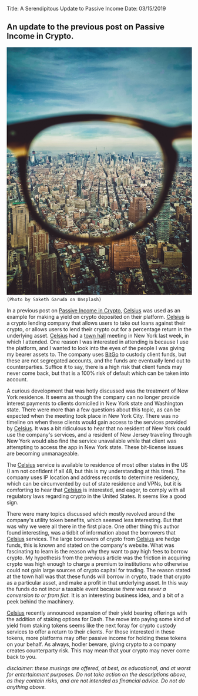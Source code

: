 Title: A Serendipitous Update to Passive Income
Date: 03/15/2019


## An update to the previous post on Passive Income in Crypto.
![city](_saketh-garuda.jpg)
`(Photo by Saketh Garuda on Unsplash)`

In a previous post on [Passive Income in Crypto](/Passive-Income/), 
<a href="https://celsius.network/" target="new">Celsius<a/>
was used as an example for making a yield on crypto deposited on their platform.
<a href="https://celsius.network/" target="new">Celsius</a> 
is a crypto lending company that allows users to take out loans against their crypto, 
or allows users to lend their crypto out for a percentage return
in the underlying asset. [Celsius](https://celsius.network/) had a [town hall](https://www.eventbrite.com/e/celsius-network-town-hall-event-token-utility-tickets-58595847758#)
meeting in New York last week, in which I attended. One reason I was interested in
attending is because I use the platform, and I wanted to look into the eyes of the
people I was giving my bearer assets to. The company uses [BitGo](https://www.bitgo.com/info/) to
custody client funds, but these are not segregated accounts, and the funds are eventually lend out
to counterparties. Suffice it to say, there is a high risk that client funds may never come back, but
that is a 100% risk of default which can be taken into account.

A curious development that was hotly discussed was the treatment of New York residence. It seems as though
the company can no longer provide interest payments to clients domiciled in New York state and Washington
state. There were more than a few questions about this topic, as can be expected when the meeting took
place in New York City. There was no timeline on when these clients would gain access to the services provided
by [Celsius](https://celsius.network/). It was a bit ridiculous to hear that no resident of New York could use the company's services, and
a resident of New Jersey traveling through New York would also find the service unavailable while that client was
attempting to access the app in New York state. These bit-license issues are becoming unmanageable.

The [Celsius](https://celsius.network/) service is available to residence of most other states in the US (I am not confident if all 48, but this
is my understanding at this time). The company uses IP location and address records to determine residency, which
can be circumvented by out of state residence and VPNs, but it is comforting to hear that [Celsius](https://celsius.network/) is interested, and eager,
to comply with all regulatory laws regarding crypto in the United States. It seems like a good sign.

There were many topics discussed which mostly revolved around the company's utility token benefits, which seemed less interesting. But that was why we were all there in the first place. One other thing this
author found interesting, was a tidbit of information about the borrowers that [Celsius](https://celsius.network/) services. The large borrowers
of crypto from [Celsius](https://celsius.network/) are hedge funds, this is known and stated on the company's website. What was fascinating
to learn is the reason why they want to pay high fees to borrow crypto. My hypothesis from the previous article was
the friction in acquiring crypto was high enough to charge a premium to institutions who otherwise could not gain large
sources of crypto capital for trading. The reason stated at the town hall was that these funds will borrow in crypto,
trade that crypto as a particular asset, and make a profit in that underlying asset. In this way the funds do not incur
a taxable event because *there was never a conversion to or from fiat.* It is an interesting business idea, and a bit
of a peek behind the machinery.

[Celsius](https://celsius.network/) recently announced expansion of their yield bearing offerings with the
addition of staking options for Dash. The move into paying some kind of yield from staking tokens seems like
the next foray for crypto custody services to offer a return to their clients. For those interested in these
tokens, more platforms may offer passive income for holding these tokens on your behalf. As always, hodler
beware, giving crypto to a company creates counterparty risk. This may mean that your crypto may never come
back to you.     

*disclaimer: these musings are offered, at best, as educational, and at worst for entertainment purposes. Do not take action on the descriptions above, as they contain risks, and are not intended as financial advice. Do not do anything above.*    
